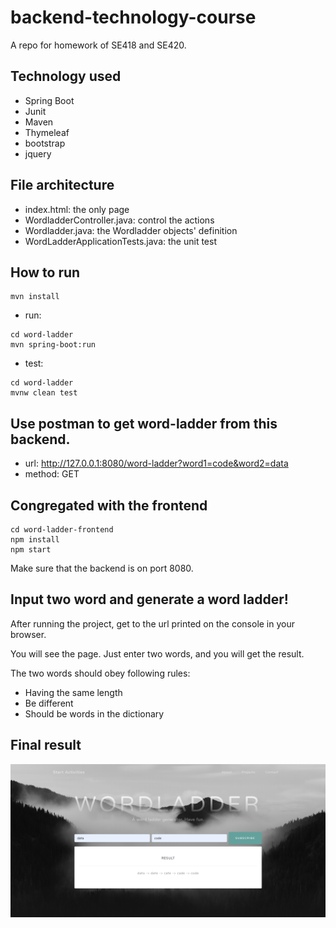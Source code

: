 # backend-technology-course
A repo for homework of SE418 and SE420.

## Technology used
- Spring Boot
- Junit
- Maven
- Thymeleaf
- bootstrap
- jquery

## File architecture
- index.html: the only page
- WordladderController.java: control the actions
- Wordladder.java: the Wordladder objects' definition
- WordLadderApplicationTests.java: the unit test

## How to run
```
mvn install
```

- run: 
```
cd word-ladder
mvn spring-boot:run
```
- test:
```
cd word-ladder
mvnw clean test
```

## Use postman to get word-ladder from this backend.

- url: http://127.0.0.1:8080/word-ladder?word1=code&word2=data
- method: GET

## Congregated with the frontend

```
cd word-ladder-frontend
npm install
npm start
```

Make sure that the backend is on port 8080.

## Input two word and generate a word ladder!

After running the project, get to the url printed on the console in your browser.

You will see the page. Just enter two words, and you will get the result.

The two words should obey following rules:

- Having the same length
- Be different
- Should be words in the dictionary

## Final result
![result](./src/main/resources/static/img/result.png)

